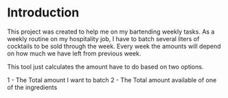 # Introduction

This project was created to help me on my bartending weekly tasks.
As a weekly routine on my hospitality job, I have to batch several liters of cocktails to be sold through the week.
Every week the amounts will depend on how much we have left from previous week.

This tool just calculates the amount have to do based on two options.

1 - The Total amount I want to batch
2 - The Total amount available of one of the ingredients
